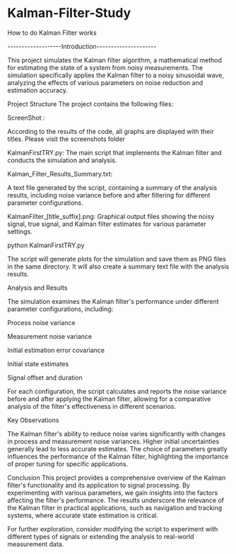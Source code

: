 # Kalman-Filter-Study
How to do Kalman Filter works

-------------------Introduction---------------------

This project simulates the Kalman filter algorithm, a mathematical method for estimating the state of a system from noisy measurements. The simulation specifically applies the Kalman filter to a noisy sinusoidal wave, analyzing the effects of various parameters on noise reduction and estimation accuracy.

Project Structure
The project contains the following files:

ScreenShot : 

According to the results of the code, all graphs are displayed with their titles. Please visit the screenshots folder

KalmanFirstTRY.py: The main script that implements the Kalman filter and conducts the simulation and analysis.

Kalman_Filter_Results_Summary.txt: 

A text file generated by the script, containing a summary of the analysis results, including noise variance before and after filtering for different parameter configurations.

KalmanFilter_[title_suffix].png: Graphical output files showing the noisy signal, true signal, and Kalman filter estimates for various parameter settings.

python KalmanFirstTRY.py

The script will generate plots for the simulation and save them as PNG files in the same directory. It will also create a summary text file with the analysis results.

Analysis and Results

The simulation examines the Kalman filter's performance under different parameter configurations, including:

Process noise variance

Measurement noise variance

Initial estimation error covariance

Initial state estimates

Signal offset and duration

For each configuration, the script calculates and reports the noise variance before and after applying the Kalman filter, allowing for a comparative analysis of the filter's effectiveness in 
different scenarios.

Key Observations

The Kalman filter's ability to reduce noise varies significantly with changes in process and measurement noise variances.
Higher initial uncertainties generally lead to less accurate estimates.
The choice of parameters greatly influences the performance of the Kalman filter, highlighting the importance of proper tuning for specific applications.

Conclusion
This project provides a comprehensive overview of the Kalman filter's functionality and its application to signal processing. By experimenting with various parameters, we gain insights into the factors affecting the filter's performance. The results underscore the relevance of the Kalman filter in practical applications, such as navigation and tracking systems, where accurate state estimation is critical.

For further exploration, consider modifying the script to experiment with different types of signals or extending the analysis to real-world measurement data.

